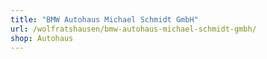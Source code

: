 ```yaml
---
title: "BMW Autohaus Michael Schmidt GmbH"
url: /wolfratshausen/bmw-autohaus-michael-schmidt-gmbh/
shop: Autohaus
---
```

